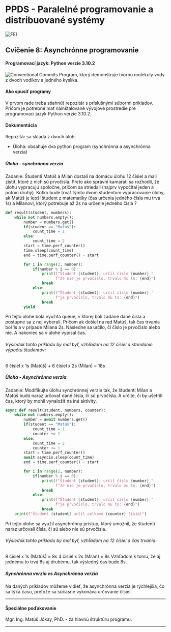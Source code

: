 # PPDS - Paralelné programovanie a distribuované systémy
![FEI](https://www.fei.stuba.sk/buxus/images/web/logoFEI.jpg)
## Cvičenie 8: Asynchrónne programovanie
#### Programovací jazyk: Python verzie 3.10.2
![Conventional Commits](https://img.shields.io/badge/Conventional%20Commits-1.0.0-yellow.svg)
Program, ktorý demonštruje tvorbu molekuly vody z dvoch vodíkov a jedného kyslíka.
#### Ako spusiť programy
V prvom rade treba stiahnúť repozitár s príslušnými súbormi príkladov. Pričom je potrebné mať nainštalované vývojové prostredie pre programovací jazyk Python verzie 3.10.2. 

#### Dokumentácia
Repozitár sa skladá z dvoch úloh:
- Úloha: obsahuje dva python program (synchrónna a asynchrónna verzia)

##### Úloha - synchrónna verzia
Zadanie: Študenti Matúš a Milan dostali na domácu úlohu 12 čísiel a mali zistiť, ktoré z nich sú prvočísla. Preto ako správni kamaráti sa rozhodli, že úlohu vypracujú spoločne, pričom sa striedali (najprv vypočítal jeden a potom druhý). Koľko bude trvať týmto dvom študentom vypracovanie úlohy, ak Matúš je lepší študent z matematiky (čas určenia jedného čísla mu trvá 1s) a Milanovi, ktorý potrebuje až 2s na určenie jedného čísla ?
```python
def result(student, numbers):
    while not numbers.empty():
        number = numbers.get()
        if(student == "Matúš"):
            count_time = 1
        else:
            count_time = 2
        start = time.perf_counter()
        time.sleep(count_time)
        end = time.perf_counter() - start

        for i in range(2, number):
            if(number % i == 0):
                print(f"Študent {student}: určil číslo {number},"
                      f"že nie je prvočíslo, trvalo mu to: {end}")
                break
            else:
                print(f"Študent {student}: určil číslo {number},"
                      f"je prvočíslo, trvalo mu to: {end}")
                break
        yield
```
Pri tejto úlohe bola využitá queue, v ktorej boli zadané dané čísla a postupne sa z nej vyberali. Pričom ak došiel na rad Matúš, tak čas trvania bol 1s a v prípade Milana 2s. Následne sa určilo, či číslo je prvočíslo alebo nie. A nakoniec sa v úlohe vypísal čas. 
###### Výsledok tohto príkladu by mal byť, vzhľadom na 12 čísiel a striedanie výpočtu študentov: 
6 čísiel x 1s (Matúš) + 6 čísiel x 2s (Milan) = 18s

##### Úloha - Asynchrónna verzia
Zadanie: Modifikujte úlohu synchrónnej verzie tak, že študenti Milan a Matúš budú naraz určovať dané čísla, či sú prvočísla. A určite, či by ušetrili čas, ktorý by mohli vynaložiť na iné aktivity.
```python
async def result(student, numbers, counter):
    while not numbers.empty():
        number = await numbers.get()
        if(student == "Matúš"):
            count_time = 1
            counter += 1
        else:
            count_time = 2
            counter += 1
        start = time.perf_counter()
        await asyncio.sleep(count_time)
        end = time.perf_counter() - start

        for i in range(2, number):
            if(number % i == 0):
                print(f"Študent {student}: určil číslo {number},"
                      f"že nie je prvočíslo, trvalo mu to: {end}")
                break
            else:
                print(f"Študent {student}: určil číslo {number},"
                      f"je prvočíslo, trvalo mu to: {end}")
                break
    print(f"Študent {student} určil celkovo {counter} čísiel")
```
Pri tejto úlohe sa využil asynchrónny prístup, ktorý umožnil, že študenti naraz určovali čísla, či sú alebo nie sú prvočísla.
###### Výsledok tohto príkladu by mal byť, vzhľadom na 12 čísiel a čas trvania:

8 čísiel x 1s (Matúš) = 8s
4 čísiel x 2s (Milan) = 8s
Vzhľadom k tomu, že aj jednému to trvá 8s aj druhému, tak výsledný čas bude 8s.

##### Synchrónna verzia vs Asynchrónna verzia
Na daných príkladov môžeme vidieť, že asynchrónna verzia je rýchlejšia, čo sa týka času, pretože sa súčasne vykonáva určovanie čísiel. 

-------

#### Špeciálne poďakovanie
Mgr. Ing. Matúš Jókay, PhD. - za hlavnú štruktúru programu.

-------
